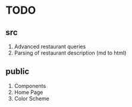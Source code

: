 # TODO

## src

1. Advanced restaurant queries
2. Parsing of restaurant description (md to html)

## public

1. Components
2. Home Page
3. Color Scheme

